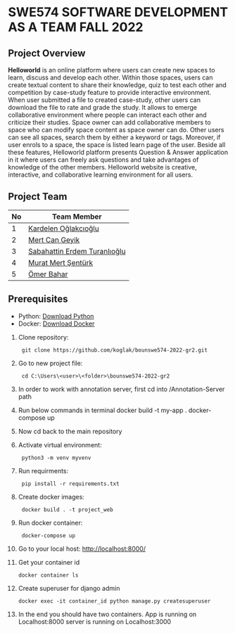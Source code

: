 SWE574 SOFTWARE DEVELOPMENT AS A TEAM FALL 2022
=====

Project Overview
-----

**Helloworld** is an online platform where users can create new spaces to learn, discuss and develop each other. Within those spaces, users can create textual content to share their knowledge, quiz to test each other and competition by case-study feature to provide interactive environment. When user submitted a file to created case-study, other users can download the file to rate and grade the study. It allows to emerge collaborative environment where people can interact each other and criticize their studies. Space owner can add collaborative members to space who can modify space content as space owner can do. Other users can see all spaces, search them by either a keyword or tags. Moreover, if user enrols to a space, the space is listed learn page of the user. Beside all these features, Helloworld platform presents Question & Answer application in it where users can freely ask questions and take advantages of knowledge of the other members. Helloworld website is creative, interactive, and collaborative learning environment for all users.

Project Team
-----

| **No** | **Team Member** |
| --- | --- |
| 1 | [Kardelen Oğlakcıoğlu](https://github.com/koglak/)|
| 2 | [Mert Can Geyik](https://github.com/bharaddur)|
| 3 | [Sabahattin Erdem Turanlıoğlu](https://github.com/turanlioglu)|
| 4 | [Murat Mert Şentürk](https://github.com/musentur)|
| 5 | [Ömer Bahar](https://github.com/omerbahaar)|

## Prerequisites

*  Python: [Download Python](https://www.python.org/downloads/)
*  Docker: [Download Docker](https://docs.docker.com/desktop/install/windows-install/)


1. Clone repository:

        git clone https://github.com/koglak/bounswe574-2022-gr2.git
        
2. Go to new project file:

        cd C:\Users\<user>\<folder>\bounswe574-2022-gr2
   
3. In order to work with annotation server, first cd into /Annotation-Server path

4. Run below commands in terminal
        docker build -t my-app .
        docker-compose up
        
5. Now cd back to the main repository 
        
6. Activate virtual environment:
      
        python3 -m venv myvenv
        
7. Run requirments:

        pip install -r requirements.txt
        
8. Create docker images:

        docker build . -t project_web
        
9. Run docker container: 

        docker-compose up

10. Go to your local host: [http://localhost:8000/](http://127.0.0.1:8000/)

11. Get your container id

        docker container ls
        
12. Create superuser for django admin

        docker exec -it container_id python manage.py createsuperuser
        
13. In the end you should have two containers. App is running on Localhost:8000 server is running on Localhost:3000
